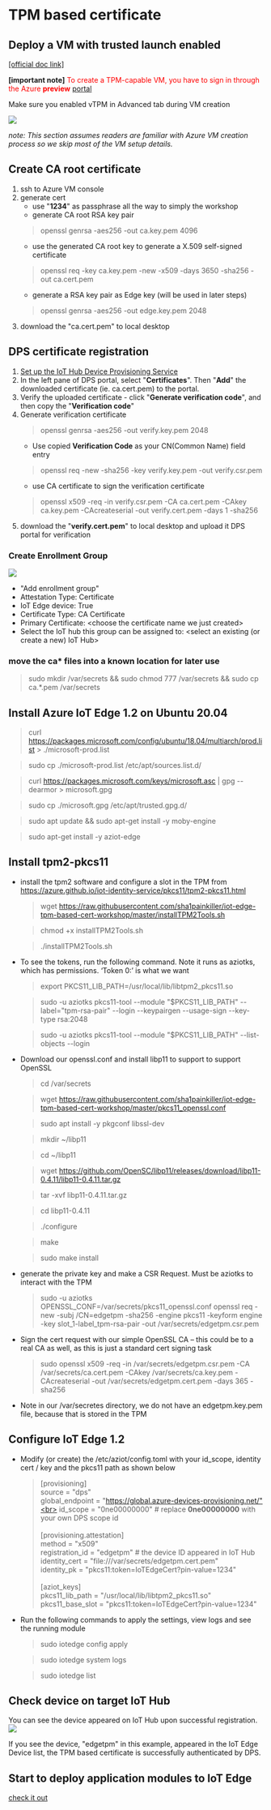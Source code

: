 # TPM based certificate
## Deploy a VM with trusted launch enabled
[[official doc link]](https://docs.microsoft.com/en-us/azure/virtual-machines/trusted-launch-portal)

**[important note]** <span style="color:red">To create a TPM-capable VM, you have to sign in through the Azure **preview** [portal](https://aka.ms/TL_preview)</span>

Make sure you enabled vTPM in Advanced tab during VM creation

![](https://i.imgur.com/NY6oxzC.png)

*note: This section assumes readers are familiar with Azure VM creation process so we skip most of the VM setup details.*

## Create CA root certificate
1. ssh to Azure VM console
1. generate cert
    * use "**1234**" as passphrase all the way to simply the workshop
    * generate CA root RSA key pair
    > openssl genrsa -aes256 -out ca.key.pem 4096
    * use the generated CA root key to generate a X.509 self-signed certificate
    > openssl req -key ca.key.pem -new -x509 -days 3650 -sha256 -out ca.cert.pem
    * generate a RSA key pair as Edge key (will be used in later steps)
    > openssl genrsa -aes256 -out edge.key.pem 2048
1. download the "ca.cert.pem" to local desktop

## DPS certificate registration
1. [Set up the IoT Hub Device Provisioning Service](https://docs.microsoft.com/en-us/azure/iot-dps/quick-setup-auto-provision)
2. In the left pane of DPS portal, select "**Certificates**". Then "**Add**" the downloaded certificate (ie. ca.cert.pem) to the portal.
1. Verify the uploaded certificate - click "**Generate verification code**", and then copy the "**Verification code**"
1. Generate verification certificate
    > openssl genrsa -aes256 -out verify.key.pem 2048
    * Use copied **Verification Code** as your CN(Common Name) field entry
    > openssl req -new -sha256 -key verify.key.pem -out verify.csr.pem
    * use CA certificate to sign the verification certificate
    > openssl x509 -req -in verify.csr.pem -CA ca.cert.pem -CAkey ca.key.pem -CAcreateserial -out verify.cert.pem -days 1 -sha256
1. download the "**verify.cert.pem**" to local desktop and upload it DPS portal for verification

### Create Enrollment Group
![](https://i.imgur.com/a1FxWBV.png)
- "Add enrollment group"
- Attestation Type: Certificate
- IoT Edge device: True
- Certificate Type: CA Certificate
- Primary Certificate: \<choose the certificate name we just created>
- Select the IoT hub this group can be assigned to: \<select an existing (or create a new) IoT Hub>

### move the ca* files into a known location for later use
> sudo mkdir /var/secrets && sudo chmod 777 /var/secrets && sudo cp ca.*.pem /var/secrets

## Install Azure IoT Edge 1.2 on Ubuntu 20.04
> curl https://packages.microsoft.com/config/ubuntu/18.04/multiarch/prod.list > ./microsoft-prod.list

> sudo cp ./microsoft-prod.list /etc/apt/sources.list.d/

> curl https://packages.microsoft.com/keys/microsoft.asc | gpg --dearmor > microsoft.gpg

> sudo cp ./microsoft.gpg /etc/apt/trusted.gpg.d/

> sudo apt update && sudo apt-get install -y moby-engine

> sudo apt-get install -y aziot-edge

## Install tpm2-pkcs11
- install the tpm2 software and configure a slot in the TPM from https://azure.github.io/iot-identity-service/pkcs11/tpm2-pkcs11.html
    > wget https://raw.githubusercontent.com/sha1painkiller/iot-edge-tpm-based-cert-workshop/master/installTPM2Tools.sh

    > chmod +x installTPM2Tools.sh 

    > ./installTPM2Tools.sh

- To see the tokens, run the following command.  Note it runs as aziotks, which has permissions.  ‘Token 0:’ is what we want
    > export PKCS11_LIB_PATH=/usr/local/lib/libtpm2_pkcs11.so

    > sudo -u aziotks pkcs11-tool --module "\$PKCS11_LIB_PATH" --label="tpm-rsa-pair" --login --keypairgen --usage-sign --key-type rsa:2048

    > sudo -u aziotks pkcs11-tool --module "\$PKCS11_LIB_PATH" --list-objects --login

- Download our openssl.conf and install libp11 to support to support OpenSSL 
    > cd /var/secrets

    > wget https://raw.githubusercontent.com/sha1painkiller/iot-edge-tpm-based-cert-workshop/master/pkcs11_openssl.conf

    > sudo apt install -y pkgconf libssl-dev

    > mkdir ~/libp11 

    > cd ~/libp11

    > wget https://github.com/OpenSC/libp11/releases/download/libp11-0.4.11/libp11-0.4.11.tar.gz

    > tar -xvf libp11-0.4.11.tar.gz

    > cd libp11-0.4.11

    > ./configure

    > make

    > sudo make install

- generate the private key and make a CSR Request.  Must be aziotks to interact with the TPM
    > sudo -u aziotks OPENSSL_CONF=/var/secrets/pkcs11_openssl.conf openssl req -new -subj /CN=edgetpm -sha256 -engine pkcs11 -keyform engine -key slot_1-label_tpm-rsa-pair -out /var/secrets/edgetpm.csr.pem

- Sign the cert request with our simple OpenSSL CA – this could be to a real CA as well, as this is just a standard cert signing task
    > sudo openssl x509 -req -in /var/secrets/edgetpm.csr.pem -CA /var/secrets/ca.cert.pem -CAkey /var/secrets/ca.key.pem -CAcreateserial -out /var/secrets/edgetpm.cert.pem -days 365 -sha256

- Note in our /var/secretes directory, we do not have an edgetpm.key.pem file, because that is stored in the TPM

## Configure IoT Edge 1.2
- Modify (or create) the /etc/aziot/config.toml with your id_scope, identity cert / key and the pkcs11 path as shown below
    > [provisioning] <br>
source = "dps"<br>
global_endpoint = "https://global.azure-devices-provisioning.net/"<br>
id_scope = "0ne00000000"	# replace **0ne00000000** with your own DPS scope id <br><br>
    > [provisioning.attestation] <br>
method = "x509"<br>
registration_id = "edgetpm" # the device ID appeared in IoT Hub<br>
identity_cert = "file:///var/secrets/edgetpm.cert.pem"<br>
identity_pk = "pkcs11:token=IoTEdgeCert?pin-value=1234" <br><br>
    > [aziot_keys] <br>
pkcs11_lib_path = "/usr/local/lib/libtpm2_pkcs11.so"<br>
pkcs11_base_slot = "pkcs11:token=IoTEdgeCert?pin-value=1234"<br>


- Run the following commands to apply the settings, view logs and see the running module
    > sudo iotedge config apply

    > sudo iotedge system logs

    > sudo iotedge list 

## Check device on target IoT Hub
You can see the device appeared on IoT Hub upon successful registration.
![](https://i.imgur.com/HSKSnM4.png)

If you see the device, "edgetpm" in this example, appeared in the IoT Edge Device list, the TPM based certificate is successfully authenticated by DPS.

## Start to deploy application modules to IoT Edge
[check it out](https://docs.microsoft.com/en-us/azure/iot-edge/module-composition?view=iotedge-2020-11)